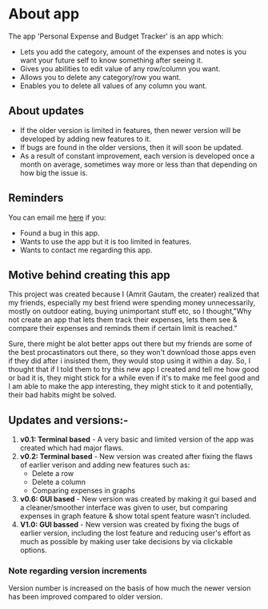 # About app
The app 'Personal Expense and Budget Tracker' is an app which:
- Lets you add the category, amount of the expenses and notes is you want your future self to know something after seeing it.
- Gives you abilities to edit value of any row/column you want.
- Allows you to delete any category/row you want.
- Enables you to delete all values of any column you want.

## About updates
- If the older version is limited in features, then newer version will be developed by adding new features to it.
- If bugs are found in the older versions, then it will soon be updated.
- As a result of constant improvement, each version is developed once a month on average, sometimes way more or less than that depending on how big the issue is.

## Reminders
You can email me [here](https://mail.google.com/mail/?view=cm&to=cybro@example.com&su=Hello%20Cybro) if you:
-  Found a bug in this app.
-  Wants to use the app but it is too limited in features.
-  Wants to contact me regarding this app.

## Motive behind creating this app
This project was created because I (Amrit Gautam, the creater) realized that my friends, especially my best friend were spending money unnecessarily, mostly on outdoor eating, buying unimportant stuff etc, so I thought,"Why not create an app that lets them track their expenses, lets them see & compare their expenses and reminds them if certain limit is reached."

Sure, there might be alot better apps out there but my friends are some of the best procastinators out there, so they won't download those apps even if they did after i insisted them, they would stop using it within a day. So, I thought that if I told them to try this new app I created and tell me how good or bad it is, they might stick for a while even if it's to make me feel good and I am able to make the app interesting, they might stick to it and potentially, their bad habits might be solved.

## Updates and versions:-
1. **v0.1: Terminal based** - A very basic and limited version of the app was created which had major flaws.
2. **v0.2: Terminal based** - New version was created after fixing the flaws of earlier verison and adding new features such as:
   - Delete a row
   - Delete a column
   - Comparing expenses in graphs
3. **v0.6: GUI based** - New version was created by making it gui based and a cleaner/smoother interface was given to user, but comparing expenses in graph feature & show total spent feature wasn't included.
4. **V1.0: GUI bassed** - New version was created by fixing the bugs of earlier version, including the lost feature and reducing user's effort as much as possible by making user take decisions by via clickable options.

### Note regarding version increments
Version number is increased on the basis of how much the newer version has been improved compared to older version.

